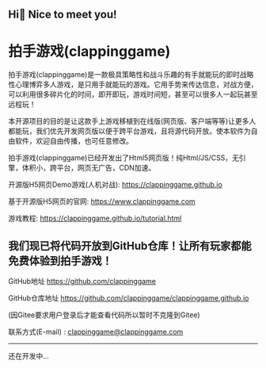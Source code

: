 ## Hi👋 Nice to meet you!
# 拍手游戏(clappinggame)
拍手游戏(clappinggame)是一款极具策略性和战斗乐趣的有手就能玩的即时战略性心理博弈多人游戏，是只用手就能玩的游戏。它用手势来传达信息，对战方便，可以利用很多碎片化的时间，即开即玩，游戏时间短，甚至可以很多人一起玩甚至远程玩！

本开源项目的目的是让这款手上游戏移植到在线版(网页版、客户端等等)让更多人都能玩，我们优先开发网页版以便于跨平台游戏，且将源代码开放。使本软件为自由软件，欢迎自由传播，也可任意修改。

拍手游戏(clappinggame)已经开发出了Html5网页版！纯Html/JS/CSS，无引擎，体积小，跨平台，网页无广告，CDN加速。

开源版H5网页Demo游戏(人机对战): https://clappinggame.github.io

基于开源版H5网页的官网: https://www.clappinggame.com

游戏教程: https://clappinggame.github.io/tutorial.html

## 我们现已将代码开放到GitHub仓库！让所有玩家都能免费体验到拍手游戏！
GitHub地址 https://github.com/clappinggame

GitHub仓库地址 https://github.com/clappinggame/clappinggame.github.io

(因Gitee要求用户登录后才能查看代码所以暂时不克隆到Gitee)

联系方式(E-mail) : clappinggame@clappinggame.com

------------------

还在开发中...
